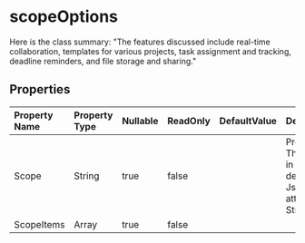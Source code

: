 # **scopeOptions**

Here is the class summary: "The features discussed include real-time collaboration, templates for various projects, task assignment and tracking, deadline reminders, and file storage and sharing."             

## **Properties**

| Property Name | Property Type | Nullable |  ReadOnly | DefaultValue | Description | 
| :- | :- | :- |:- |  :- | :- |
|Scope|String|true|false |  |Property Summary: The Scope property in the class is decorated with a JsonConverter attribute using StringEnumConverter.            |
|ScopeItems|Array|true|false |  ||

